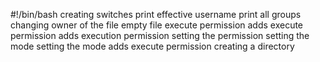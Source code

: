 #!/bin/bash
creating switches
print effective username
print all groups
changing owner of the file
empty file
execute permission
adds execute permission
adds execution permission
setting the permission
setting the mode
setting the mode
adds execute permission
creating a directory
